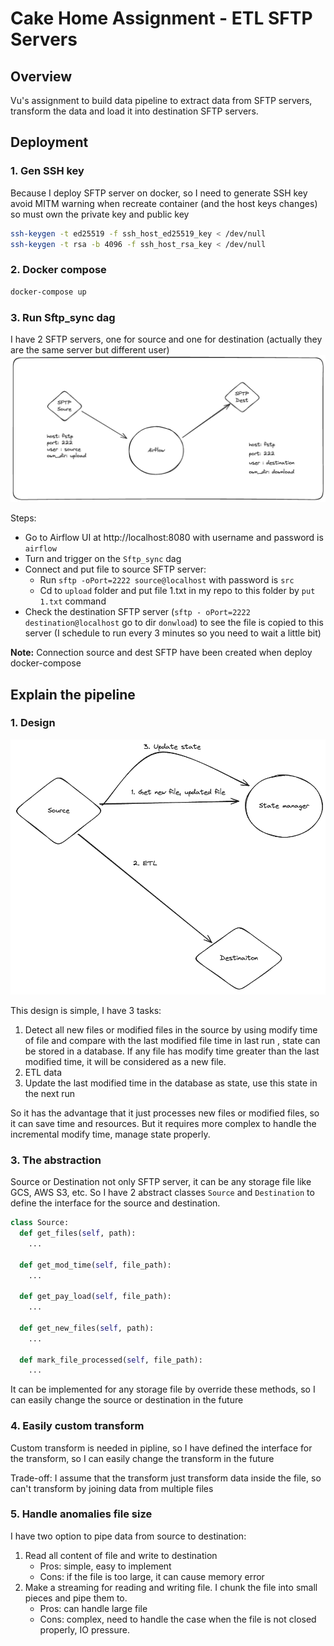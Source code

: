 # Cake Home Assignment - ETL SFTP Servers

## Overview

Vu's assignment to build data pipeline to extract data from SFTP servers, transform the data and load it into destination SFTP servers.

## Deployment 

### 1. Gen SSH key
Because I deploy SFTP server on docker, so I need to generate SSH key 
avoid MITM warning when recreate container (and the host keys changes)
so must own the private key and public key
```bash
ssh-keygen -t ed25519 -f ssh_host_ed25519_key < /dev/null
ssh-keygen -t rsa -b 4096 -f ssh_host_rsa_key < /dev/null
```

### 2. Docker compose
```bash
docker-compose up
```

### 3. Run Sftp_sync dag

I have 2 SFTP servers, one for source and one for destination 
(actually they are the same server but different  user)
![img_1.png](img_1.png)

Steps:
- Go to Airflow UI at http://localhost:8080 with username and password is `airflow`
- Turn and trigger on the `Sftp_sync` dag
- Connect and put file to source SFTP server:
  -  Run `sftp -oPort=2222 source@localhost` with password is `src`
  - Cd to `upload` folder and put file 1.txt in my repo to this folder by `put 1.txt` command
- Check the destination SFTP  server (`sftp - oPort=2222 destination@localhost` go to dir `donwload`) to see the file is copied to this server 
(I schedule to run every 3 minutes so you need to wait a little bit)

**Note:** Connection source and dest SFTP have been created when deploy docker-compose

## Explain the pipeline

### 1. Design
![img_2.png](img_2.png)

This design is simple, I have 3 tasks: 
1. Detect all new files or modified files in the source
by using modify time of file and compare with the last modified file time in last run
, state can be stored in a database. If any file has modify time greater than the last modified time, it will be considered as a new file.
2. ETL data
3. Update the last modified time in the database as state, use this state in the next run

So it has the advantage that it just processes new files or modified files, so it can save time and resources.
But it requires more complex to handle the incremental modify time, manage state properly.  


### 3. The abstraction
Source or Destination not only SFTP server, it can be any storage file  like GCS, AWS S3, etc. So I have 2 abstract classes `Source` and `Destination` to define the interface for the source and destination. 
```python
class Source:
  def get_files(self, path):
    ...
    
  def get_mod_time(self, file_path):
    ...

  def get_pay_load(self, file_path):
    ...

  def get_new_files(self, path):
    ...

  def mark_file_processed(self, file_path):
    ...
```
It can be implemented for any storage file by override these methods, so I can easily change the source or destination in the future


### 4. Easily custom transform
Custom transform is needed in pipline, so I have defined the interface for the transform, so I can easily change the transform in the future

Trade-off: I assume that the transform just transform data inside the file, so can't  transform by  joining data from multiple files


### 5. Handle anomalies file size
I have two option to pipe data from source to destination:
1. Read all content of file and write to destination
   - Pros: simple, easy to implement
   - Cons: if the file is too large, it can cause memory error
2. Make a streaming for reading and writing file. I chunk the file into small pieces and pipe them to.
   - Pros: can handle large file
   - Cons: complex, need to handle the case when the file is not closed properly, IO pressure.
